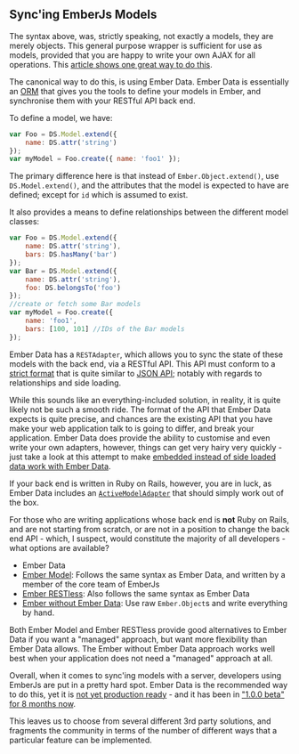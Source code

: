 ## Sync'ing EmberJs Models

The syntax above, was, strictly speaking, not exactly a models,
they are merely objects.
This general purpose wrapper is sufficient for use as models,
provided that you are happy to write your own AJAX for all operations.
This [article shows one great way to do this](http://eviltrout.com/2013/03/23/ember-without-data.html).

The canonical way to do this, is using Ember Data.
Ember Data is essentially an [ORM](https://en.wikipedia.org/wiki/Object-relational_mapping)
that gives you the tools to define your models in Ember,
and synchronise them with your RESTful API back end.

To define a model, we have:

```javascript
var Foo = DS.Model.extend({
    name: DS.attr('string')
});
var myModel = Foo.create({ name: 'foo1' });
```

The primary difference here is that instead of `Ember.Object.extend()`,
use `DS.Model.extend()`,
and the attributes that the model is expected to have are defined;
except for `id` which is assumed to exist.

It also provides a means to define relationships between the different model classes:

```javascript
var Foo = DS.Model.extend({
    name: DS.attr('string'),
    bars: DS.hasMany('bar')
});
var Bar = DS.Model.extend({
    name: DS.attr('string'),
    foo: DS.belongsTo('foo')
});
//create or fetch some Bar models
var myModel = Foo.create({
    name: 'foo1',
    bars: [100, 101] //IDs of the Bar models
});
```

Ember Data has a `RESTAdapter`, which allows you to sync the state
of these models with the back end, via a RESTful API.
This API must conform to a [strict format](http://emberjs.com/guides/models/the-rest-adapter/)
that is quite similar to [JSON API](http://jsonapi.org/format/);
notably with regards to relationships and side loading.

While this sounds like an everything-included solution,
in reality, it is quite likely not be such a smooth ride.
The format of the API that Ember Data expects is quite precise,
and chances are the existing API that you have make your web application talk to
is going to differ, and break your application.
Ember Data does provide the ability to customise and even write your own
adapters, however, things can get very hairy very quickly -
just take a look at this attempt to make
[embedded instead of side loaded data work with Ember Data](http://mozmonkey.com/2013/12/loading-json-with-embedded-records-into-ember-data-1-0-0-beta/).

If your back end is written in Ruby on Rails, however,
you are in luck, as Ember Data includes an [`ActiveModelAdapter`](http://emberjs.com/api/data/classes/DS.ActiveModelAdapter.html)
that should simply work out of the box.

For those who are writing applications whose back end is **not** Ruby on Rails,
and are not starting from scratch,
or are not in a position to change the back end API -
which, I suspect, would constitute the majority of all developers -
what options are available?

- <strikethrough>Ember Data</strikethrough>
- [Ember Model](https://github.com/ebryn/ember-model):
  Follows the same syntax as Ember Data, and written by a member of the core team of EmberJs
- [Ember RESTless](https://github.com/endlessinc/ember-restless):
  Also follows the same syntax as Ember Data
- [Ember without Ember Data](http://eviltrout.com/2013/03/23/ember-without-data.html):
  Use raw `Ember.Object`s and write everything by hand.

Both Ember Model and Ember RESTless provide good alternatives to Ember Data
if you want a "managed" approach, but want more flexibility than Ember Data allows.
The Ember without Ember Data approach works well best when your application
does not need a "managed" approach at all.

Overall, when it comes to sync'ing models with a server,
developers using EmberJs are put in a pretty hard spot.
Ember Data is the recommended way to do this,
yet it is [not yet production ready](http://emberjs.com/blog/2014/03/18/the-road-to-ember-data-1-0.html) -
and it has been in ["1.0.0 beta" for 8 months now](https://github.com/emberjs/data/releases/tag/v1.0.0-beta).

This leaves us to choose from several different 3rd party solutions,
and fragments the community in terms of the number of different ways that
a particular feature can be implemented.
